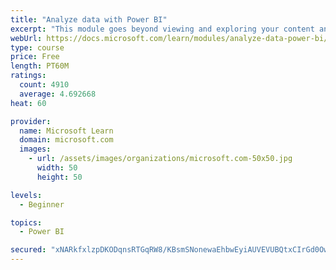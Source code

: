 ```yaml
---
title: "Analyze data with Power BI"
excerpt: "This module goes beyond viewing and exploring your content and explains how to interact with it by working with reports and dashboards to uncover and share new business insights."
webUrl: https://docs.microsoft.com/learn/modules/analyze-data-power-bi/
type: course
price: Free
length: PT60M
ratings:
  count: 4910
  average: 4.692668
heat: 60

provider:
  name: Microsoft Learn
  domain: microsoft.com
  images:
    - url: /assets/images/organizations/microsoft.com-50x50.jpg
      width: 50
      height: 50

levels:
  - Beginner

topics:
  - Power BI

secured: "xNARkfxlzpDKODqnsRTGqRW8/KBsmSNonewaEhbwEyiAUVEVUBQtxCIrGd0OwnUck/BEO61Nq3vBY5ZoL6N950Fy5D0Dfjg6SYemL4Drv8KfLyleIVTPjQugOhcYD0pm2K0bQ3G+jxlyTw3WyECsummUv4dCcWCtzv7xPM3F0VYa81HMKhhLCFx7dhbXRQSrRtSsE81NEJMabMCpopEt4ov+ooB2crNFTJanFf46TmkcBrGl01fdCfUzoiIEZrHFBc5F4RuwIiKisTZxdV35+qmFgCwcQ5ZDUSuX2yQjmPC5BiAmFAYPpLi/DnR0goHex+gTy1gVGEwzSxSTskjKMslVxcXtG3iGcfBa3T8x6c1jLQAhI7F+wMzmD6QUgxHjSEPlF0NWL+FU7dmwq+LvzEjOV8m5a0D4vQEAyBxqKsw=;Ixy2QBcU5kbd9MSfVP0l6A=="
---
```


